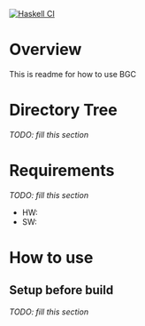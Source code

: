 [![Haskell CI](https://github.com/matchey/BGChs/actions/workflows/haskell.yml/badge.svg)](https://github.com/matchey/BGChs/actions/workflows/haskell.yml)
# Overview
This is readme for how to use BGC

# Directory Tree
*TODO: fill this section*

# Requirements
*TODO: fill this section*
* HW:
* SW:

# How to use
## Setup before build
*TODO: fill this section*

